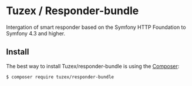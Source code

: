 # Tuzex / Responder-bundle

Intergation of smart responder based on the Symfony HTTP Foundation to Symfony 4.3 and higher.

Install
-------

The best way to install Tuzex/responder-bundle is using the [Composer](http://getcomposer.org/):

```sh
$ composer require tuzex/responder-bundle
```
